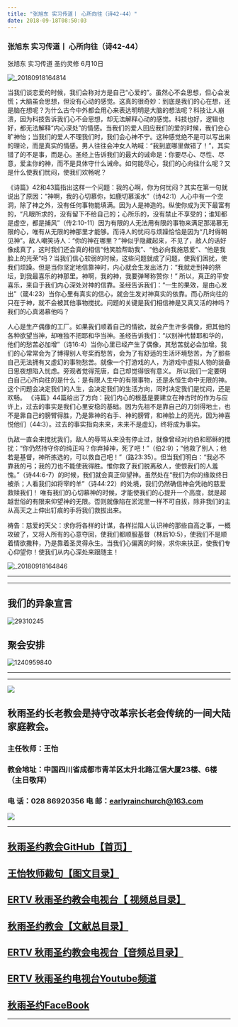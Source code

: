 ```yaml
---
title: "张旭东 实习传道丨 心所向往（诗42-44）"
date: 2018-09-18T08:50:03
---
```


### 张旭东 实习传道丨 心所向往（诗42-44）

张旭东 实习传道  圣约灵修  6月10日

![_20180918164814](https://user-images.githubusercontent.com/37917810/45675828-d89a9a80-bb62-11e8-808f-32c11c1c4f30.jpg)

当我们谈恋爱的时候，我们会称对方是自己“心爱的”。虽然心不会思想，但心会发慌；大脑虽会思想，但没有心动的感觉。这真的很奇妙：到底是我们的心在想，还是脑在想呢？为什么古今中外都会用心来表达明明是大脑的想法呢？科技让人崩溃，因为科技告诉我们心不会思想，却无法解释心动的感觉。科技也好，逻辑也好，都无法解释“内心深处”的情感。当我们的爱人回应我们的爱的时候，我们会心旷神怡；当我们的爱人不理我们时，我们会心神不宁。这种感觉绝不是可以写出来的理论，而是真实的情感。男人往往会冲女人呐喊：“我到底哪里做错了！”，其实错了的不是事，而是心。圣经上告诉我们的最大的诫命是：你要尽心、尽性、尽意，爱主你的神，而不是具体守什么诫命。如何能尽心，我们的心向往什么呢？又是什么使我们忧闷，使我们欢畅呢？

《诗篇》42和43篇指出这样一个问题：我的心啊，你为何忧闷？其实在第一句就说出了原因：“神啊，我的心切慕你，如鹿切慕溪水”（诗42:1）人心中有一个空洞，除了神之外，没有任何事物能填满。因为人是神造的。纵使你成为天下最富有的，“凡眼所求的，没有留下不给自己的；心所乐的，没有禁止不享受的；谁知都是虚空，都是捕风”（传2:10-11）因为有限的人无法用有限的事物来满足那渴慕无限的心，唯有从无限的神那里才能够。而诗人的忧闷与烦躁恰恰是因为“几时得朝见神”。敌人嘲笑诗人：“你的神在哪里？”神似乎隐藏起来，不见了，敌人的话好像成真了，这时我们还会真的相信“他笑脸帮助我”、“他必向我施慈爱”、“他是我脸上的光荣”吗？当我们信心软弱的时候，这些问题就成了问题，使我们困扰，使我们烦躁。但是当你坚定地信靠神时，内心就会生发出活力：“我就走到神的祭坛，到我最喜乐的神那里。神啊，我的神，我要弹琴称赞你！”
所以，真正的平安喜乐，来自于我们内心深处对神的信靠。圣经告诉我们：“一生的果效，是由心发出”（箴4:23）当你心里有真实的信心，就会生发对神真实的依靠。而心所向往的只在于神，就不会被其他事物搅扰。问题的关键是我们相信神是又真又活的神吗？我们的心真渴慕他吗？

人心是生产偶像的工厂。如果我们顺着自己的情欲，就会产生许多偶像，把其他的各种欲望当神，却唯独不把耶和华当神。圣经告诉我们：“以别神代替耶和华的，他们的愁苦必加增”（诗16:4）当你心里已经产生了偶像，其愁苦就必会加增。我们的心常常会为了博得别人夸奖而愁苦，会为了有舒适的生活环境愁苦，为了那些自己无法拥有又虚幻的事物愁苦。就像一个打游戏的人，为游戏中虚拟人物的装备日思夜想陷入忧虑。旁观者觉得荒唐，自己却觉得很有意义。
       所以我们一定要明白自己心所向往的是什么：是有限人生中的有限事物，还是永恒生命中无限的神。这个问题会决定我们的人生，会决定我们的生活方向，同时决定我们是忧闷，还是欢畅。
《诗篇》44篇给出了方向：我们内心的根基是要建立在神古时的作为与应许上，过去的事实是我们心里安稳的基础。因为先祖不是靠自己的刀剑得地土，也不是靠自己的膀臂得胜，乃是靠神的右手、神的膀臂，和神脸上的亮光，因为神喜悦他们（44:3）。过去的事实指向未来，未来不是虚幻，终将成为事实。

仇敌一直会来搅扰我们，敌人的辱骂从来没有停止过，就像曾经对约伯和耶稣的搅扰：“你仍然持守你的纯正吗？你弃掉神，死了吧！”（伯2:9）；“他救了别人；他若是基督，神所拣选的，可以救自己吧！”（路23:35）。但当我们明白：“我必不靠我的弓；我的刀也不能使我得胜。惟你救了我们脱离敌人，使恨我们的人羞愧。”（诗44:6-7）的时候，我们就会真正仰望神。虽然处在“我们为你的缘故终日被杀；人看我们如将宰的羊”（诗44:22）的处境，我们仍然确信神会凭祂的慈爱救赎我们！
唯有我们的心切慕神的时候，才能使我们的心提升一个高度，就是超越世俗的有限来仰望神的无限。否则就像陷在淤泥里一样不可自拔，除非我们的主从高天之上伸出钉痕的手将我们救拔出来。

 祷告：慈爱的天父：求你将各样的计谋，各样拦阻人认识神的那些自高之事，一概攻破了，又将人所有的心意夺回，使我们都顺服基督（林后10:5），使我们不是顺着情欲撒种，乃是靠着圣灵得永生。当我们心偏离的时候，求你来扶正，使我们专心仰望你！使我们从内心深处来跟随主！

![_20180918164846](https://user-images.githubusercontent.com/37917810/45675810-c882bb00-bb62-11e8-9c59-d1766d65aa90.jpg)


------------------------------------------------------------------------------------------------------------
------------------------------------------------------------------------------------------------------------

## 我们的异象宣言


![29310245](https://user-images.githubusercontent.com/37917810/40770705-0e303450-64ee-11e8-8a68-01700194500a.jpg)


## 聚会安排 


![1240959840](https://user-images.githubusercontent.com/37917810/40770738-27f07d3c-64ee-11e8-960f-42a2758933a3.jpg)


------------------------------------------------------------------------------------------------------------
------------------------------------------------------------------------------------------------------------
<img src="http://ww1.sinaimg.cn/large/00763B6bgy1fpvojilplcj308008074j.jpg"/>



## 秋雨圣约长老教会是持守改革宗长老会传统的一间大陆家庭教会。 

###  主任牧师：王怡 
###  教会地址：中国四川省成都市青羊区太升北路江信大厦23楼、6楼（主日敬拜）
###  电        话：028 86920356           电        邮：earlyrainchurch@163.com
<img src="http://ww1.sinaimg.cn/large/00763B6bly1fq11ea2huhg304201qgm0.gif"/>


------------------------------------------------------------------------------------------------------------

## [秋雨圣约教会GitHub【首页】](https://github.com/chengduqiuyu/-/issues)

## [王怡牧师截句【图文目录】](https://github.com/chengduqiuyu/-/issues/31)

## [ERTV 秋雨圣约教会电视台【 视频总目录】](https://github.com/chengduqiuyu/-/issues/16)

## [秋雨圣约教会【文献总目录】](https://github.com/chengduqiuyu/-/issues/15)

## [ERTV 秋雨圣约教会电视台【音频总目录】](https://github.com/chengduqiuyu/-/issues/13)

##  [ERTV 秋雨圣约电视台Youtube频道](https://www.youtube.com/channel/UCn7IF7YEKrgKi0LaCsX8YCg/about)

## [秋雨圣约FaceBook](https://www.facebook.com/church.earlyraincovenant)
------------------------------------------------------------------------------------------------------------

